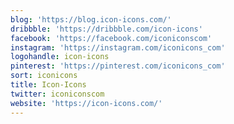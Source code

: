 ```yaml
---
blog: 'https://blog.icon-icons.com/'
dribbble: 'https://dribbble.com/icon-icons'
facebook: 'https://facebook.com/iconiconscom'
instagram: 'https://instagram.com/iconicons_com'
logohandle: icon-icons
pinterest: 'https://pinterest.com/iconicons_com'
sort: iconicons
title: Icon-Icons
twitter: iconiconscom
website: 'https://icon-icons.com/'
---
```

